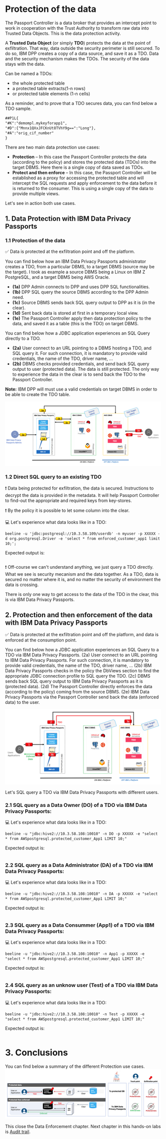 # Protection of the data

The Passport Controller is a data broker that provides an intercept point to work in cooperation with the Trust Authority to transform raw data into Trusted Data Objects. This is the data protection activity.

A **Trusted Data Object** (or simply **TDO**) protects the data at the point of exfiltration. That way, data outside the security perimeter is still secured. To do so, IBM DPP creates a copy of a data source, and save it as a TDO. Data and the security mechanism makes the TDOs. The security of the data stays with the data. 

Can be named a TDOs:
* the whole protected table
* a protected table extracts(1-n rows)
* or protected table elements (1-n cells)

As a reminder, and to prove that a TDO secures data, you can find below a TDO sample.
```
##P1L{
"#K":"demompl.mykeyforapp1",
"#D":{"Mnnx1QXxJFCKnUt8TVhY9g==":"Long"},
"#A":"orig_cif_number"
}
```

There are two main data protection use cases:
* **Protection** – In this case the Passport Controller protects the data (according to the policy) and stores the protected data (TDOs) into the target DBMS. Here there is a single copy of data saved as TDOs.
* **Protect and then enforce** – In this case, the Passport Controller will be established as a proxy for accessing the protected table and will intercept the SQL requests and apply enforcement to the data before it is returned to the consumer. This is using a single copy of the data to provide multiple views.

Let's see in action both use cases.

## 1. Data Protection with IBM Data Privacy Passports

### 1.1 Protection of the data
:white_check_mark: Data is protected at the exfiltration point and off the platform.

You can find below how an IBM Data Privacy Passports administrator creates a TDO, from a particular DBMS, to a target DBMS (source may be the target). I took as example a source DBMS being a Linux on IBM Z PostgreSQL, and a target DBMS being AWS Oracle.
* **(1a)** DPP Admin connects to DPP and uses DPP SQL functionalities.
* **(1b)** DPP SQL query the source DBMS according to the DPP Admin need.
* **(1c)** Source DBMS sends back SQL query output to DPP as it is (in the clear).
* **(1d)** Sent back data is stored at first in a temporary local view.
* **(1e)** The Passport Controller apply then data protection policy to the data, and saved it as a table (this is the TDO) on target DBMS.

You can find below how a JDBC application experiences an SQL Query directly to a TDO.
* **(2a)** User connect to an URL pointing to a DBMS hosting a TDO, and SQL query it. For such connection, it is mandatory to provide valid credentials, the name of the TDO, driver name, ...
* **(2b)** DBMS checks provided credentials, and send back SQL query output to user (protected data). The data is still protected. The only way to experience the data in the clear is to send back the TDO to the Passport Controller.

**Note:** IBM DPP will must use a valid credentials on target DBMS in order to be able to create the TDO table.

![alt-text](https://github.com/guikarai/IBMDPP/blob/master/Protection.png?raw=true)

### 1.2 Direct SQL query to an existing TDO

:exclamation: Data being protected for exfiltration, the data is secured. Instructions to decrypt the data is provided in the metadata. It will help Passport Controller to find-out the appropriate and required keys from key-stores.

:exclamation: By the policy it is possible to let some column into the clear.

:computer: Let's experience what data looks like in a TDO:

```
beeline -u 'jdbc:postgresql://10.3.58.109/userdb' -n myuser -p XXXXX -d org.postgresql.Driver -e 'select * from enforced_customer_app1 limit 10;';
```
Expected output is:
```
```
:exclamation: Off-course we can't understand anything, we just query a TDO directly. What we see is security mecanism and the data together. As a TDO, data is secured no matter where it is, and no matter the security of environment the data is crossing.

There is only one way to get access to the data of the TDO in the clear, this is via IBM Data Privacy Passports.

## 2. Protection and then enforcement of the data with IBM Data Privacy Passports
:white_check_mark: Data is protected at the exfiltration point and off the platform, and data is enforced at the consumption point.

You can find below how a JDBC application experiences an SQL Query to a TDO via IBM Data Privacy Passports.
(2a) User connect to an URL pointing to IBM Data Privacy Passports. For such connection, it is mandatory to provide valid credentials, the name of the TDO, driver name, ...
(2b) IBM Data Privacy Passports checks in the policy the DbViews section to find the appropriate JDBC connection profile to SQL query the TDO.
(2c) DBMS sends back SQL query output to IBM Data Privacy Passports as it is (protected data).
(2d) The Passport Controller directly enforces the data (according to the policy) coming from the source DBMS.
(2e) IBM Data Privacy Passports via the Passport Controller send back the data (enforced data) to the user.

![alt-text](https://github.com/guikarai/IBMDPP/blob/master/Protect-then-enforce.png?raw=true)

Let's SQL query a TDO via IBM Data Privacy Passports with different users.

### 2.1 SQL query as a Data Owner (DO) of a TDO via IBM Data Privacy Passports:

:computer: Let's experience what data looks like in a TDO:

```
beeline -u "jdbc:hive2://10.3.58.108:10010" -n DO -p XXXXX -e "select * from AWSpostgresql.protected_customer_App1 LIMIT 10;"
```
Expected output is:
```
```

### 2.2 SQL query as a Data Administrator (DA) of a TDO via IBM Data Privacy Passports:

:computer: Let's experience what data looks like in a TDO:

```
beeline -u "jdbc:hive2://10.3.58.108:10010" -n DA -p XXXXX -e "select * from AWSpostgresql.protected_customer_App1 LIMIT 10;"
```
Expected output is:
```
```

### 2.3 SQL query as a Data Consummer (App1) of a TDO via IBM Data Privacy Passports:

:computer: Let's experience what data looks like in a TDO:

```
beeline -u "jdbc:hive2://10.3.58.108:10010" -n App1 -p XXXXX -e "select * from AWSpostgresql.protected_customer_App1 LIMIT 10;"
```
Expected output is:
```
```

### 2.4 SQL query as an unknow user (Test) of a TDO via IBM Data Privacy Passports:

:computer: Let's experience what data looks like in a TDO:

```
beeline -u "jdbc:hive2://10.3.58.108:10010" -n Test -p XXXXX -e "select * from AWSpostgresql.protected_customer_App1 LIMIT 10;"
```
Expected output is:
```
```

# 3. Conclusions

You can find below a summary of the different Protection use cases.
![alt-text](https://github.com/guikarai/IBMDPP/blob/master/Protection-matrix.png?raw=true)

This close the Data Enforcement chapter. Next chapter in this hands-on labs is [Audit trail](https://github.com/guikarai/IBMDPP/blob/master/audit-trail.md).

